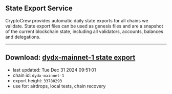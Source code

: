 ## State Export Service
CryptoCrew provides automatic daily state exports for all chains we validate. State export files can be used as genesis files and are a snapshot of the current blockchain state, including all validators, accounts, balances and delegations.

---
**Download: [dydx-mainnet-1 state export](https://dl-tyo.ccvalidators.com/SERVICE/dydx/dydx-mainnet-1_export_33780293.json)**
---

- last updated: Tue Dec 31 2024 09:51:01
- chain id: `dydx-mainnet-1`
- export height: `33780293`
- use for: airdrops, local tests, chain recovery
